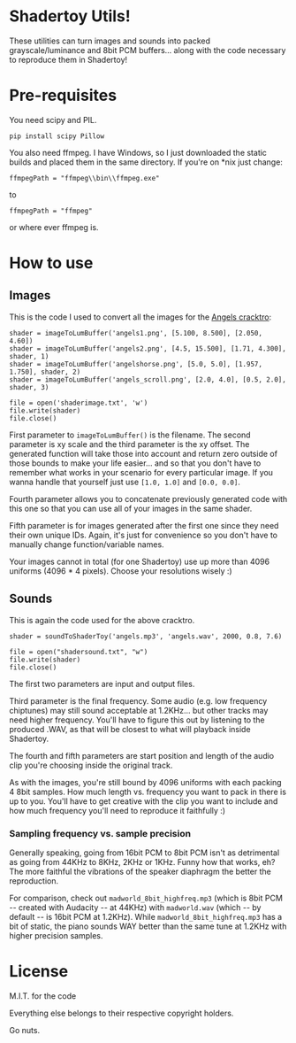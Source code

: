 # Shadertoy Utils!

These utilities can turn images and sounds into packed grayscale/luminance and 8bit PCM buffers... along with the code necessary to reproduce them in Shadertoy!

# Pre-requisites

You need scipy and PIL.

    pip install scipy Pillow

You also need ffmpeg. I have Windows, so I just downloaded the static builds and placed them in the same directory. If you're on *nix just change:

    ffmpegPath = "ffmpeg\\bin\\ffmpeg.exe"

to

    ffmpegPath = "ffmpeg"

or where ever ffmpeg is.

# How to use

## Images

This is the code I used to convert all the images for the [Angels cracktro](https://www.shadertoy.com/view/WljSR1):

    shader = imageToLumBuffer('angels1.png', [5.100, 8.500], [2.050, 4.60])
    shader = imageToLumBuffer('angels2.png', [4.5, 15.500], [1.71, 4.300], shader, 1)
    shader = imageToLumBuffer('angelshorse.png', [5.0, 5.0], [1.957, 1.750], shader, 2)
    shader = imageToLumBuffer('angels_scroll.png', [2.0, 4.0], [0.5, 2.0], shader, 3)

    file = open('shaderimage.txt', 'w')
    file.write(shader)
    file.close()

First parameter to `imageToLumBuffer()` is the filename. The second parameter is xy scale and the third parameter is the xy offset. The generated function will take those into account and return zero outside of those bounds to make your life easier... and so that you don't have to remember what works in your scenario for every particular image. If you wanna handle that yourself just use `[1.0, 1.0]` and `[0.0, 0.0]`.

Fourth parameter allows you to concatenate previously generated code with this one so that you can use all of your images in the same shader.

Fifth parameter is for images generated after the first one since they need their own unique IDs. Again, it's just for convenience so you don't have to manually change function/variable names.

Your images cannot in total (for one Shadertoy) use up more than 4096 uniforms (4096 * 4 pixels). Choose your resolutions wisely :)

## Sounds

This is again the code used for the above cracktro.

    shader = soundToShaderToy('angels.mp3', 'angels.wav', 2000, 0.8, 7.6)

    file = open("shadersound.txt", "w")
    file.write(shader)
    file.close()

The first two parameters are input and output files.

Third parameter is the final frequency. Some audio (e.g. low frequency chiptunes) may still sound acceptable at 1.2KHz... but other tracks may need higher frequency. You'll have to figure this out by listening to the produced .WAV, as that will be closest to what will playback inside Shadertoy.

The fourth and fifth parameters are start position and length of the audio clip you're choosing inside the original track.

As with the images, you're still bound by 4096 uniforms with each packing 4 8bit samples. How much length vs. frequency you want to pack in there is up to you. You'll have to get creative with the clip you want to include and how much frequency you'll need to reproduce it faithfully :)

### Sampling frequency vs. sample precision

Generally speaking, going from 16bit PCM to 8bit PCM isn't as detrimental as going from 44KHz to 8KHz, 2KHz or 1KHz. Funny how that works, eh? The more faithful the vibrations of the speaker diaphragm the better the reproduction.

For comparison, check out `madworld_8bit_highfreq.mp3` (which is 8bit PCM -- created with Audacity -- at 44KHz) with `madworld.wav` (which -- by default -- is 16bit PCM at 1.2KHz). While `madworld_8bit_highfreq.mp3` has a bit of static, the piano sounds WAY better than the same tune at 1.2KHz with higher precision samples.

# License

M.I.T. for the code

Everything else belongs to their respective copyright holders.

Go nuts.